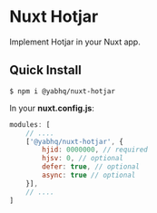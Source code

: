 
# Nuxt Hotjar

Implement Hotjar in your Nuxt app.

## Quick Install


```
$ npm i @yabhq/nuxt-hotjar
```
In your **nuxt.config.js**:
```JavaScript
modules: [
    // ....
    ['@yabhq/nuxt-hotjar', { 
        hjid: 0000000, // required
        hjsv: 0, // optional
        defer: true, // optional
        async: true // optional
    }],
    // ....
]
```
